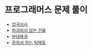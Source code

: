 # 프로그래머스 문제 풀이
- [입국심사](./43238.md)
- [파괴되지 않은 건물](./92344.md)
- [부대복귀](./132266.md)
- [혼자서 하는 틱택토](./160585.md)
